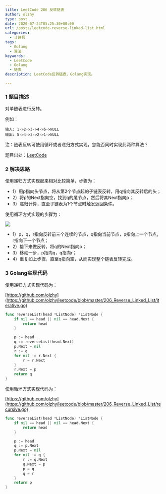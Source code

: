 ```yaml
---
title: LeetCode 206 反转链表
author: olzhy
type: post
date: 2020-07-24T05:25:30+00:00
url: /posts/leetcode-reverse-linked-list.html
categories:
  - 计算机
tags:
  - Golang
  - 算法
keywords:
  - LeetCode
  - Golang
  - 链表
description: LeetCode反转链表，Golang实现。

---
```

### 1 题目描述
  
对单链表进行反转。

例如：
  
```
输入: 1->2->3->4->5->NULL
输出: 5->4->3->2->1->NULL
```

注：链表反转可使用循环或者递归方式实现，您能否同时实现此两种算法？

题目出处：[LeetCode](https://leetcode.com/problems/reverse-linked-list/)

### 2 解决思路

使用递归方式实现起来相对比较简单，步骤为：
+ 1）用p指向头节点，将从第2个节点起的子链表反转，用q指向其反转后的头；
+ 2）将p的Next指向空，找到q的尾节点，然后将其Next指向p；
+ 3）递归计算，直至子链表为1个节点时触发返回条件。


使用循环方式实现的步骤为：

![](https://yanleilei.com/static/images/uploads/2020/07/leetcode-reverse-linked-list.png#center)

+ 1）p，q，r指向反转前三个连续的节点，q指向当前节点，p指向上一个节点，r指向下一个节点；
+ 2）接下来做反转，将q的Next指向p；
+ 3）移动一步，p指向q，q指向r；
+ 4）重复如上步骤，直至q指向空，从而实现整个链表反转完成。

### 3 Golang实现代码

使用递归方式实现代码为：

[https://github.com/olzhy](https://github.com/olzhy/leetcode/blob/master/206_Reverse_Linked_List/iterative.go)

```go
func reverseList(head *ListNode) *ListNode {
	if nil == head || nil == head.Next {
		return head
	}

	p := head
	q := reverseList(head.Next)
	p.Next = nil
	r := q
	for nil != r.Next {
		r = r.Next
	}
	r.Next = p
	return q
}
```
  
使用循环方式实现代码为：

[https://github.com/olzhy](https://github.com/olzhy/leetcode/blob/master/206_Reverse_Linked_List/recursive.go)

```go
func reverseList(head *ListNode) *ListNode {
	if nil == head || nil == head.Next {
		return head
	}

	p := head
	q := p.Next
	p.Next = nil
	for nil != q {
		r := q.Next
		q.Next = p
		p = q
		q = r
	}
	return p
}
```
